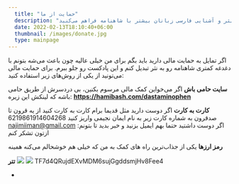 ```yaml
---
  title: "حمایت از ما"
  description: "با حمایت مالی از داستامینوفن راه رو برای ادامه تبدیل شاهنامه به نثر و آشنایی فارسی زبانان بیشتر با شاهنامه فراهم می‌کنید"
  date: 2022-02-13T18:10:40+06:00
  thumbnail: /images/donate.jpg
  type: mainpage
---
```

اگر تمایل به حمایت مالی دارید باید بگم برای من خیلی عالیه چون باعث می‌شه بتونم با دغدغه کمتری شاهنامه رو به نثر تبدیل کنم و این پادکست رو جلو ببرم. برای حمایت مالی می‌تونید از یکی از روش‌های زیر استفاده کنید:


**سایت حامی باش**
 اگر می‌خواین کمک مالی مرسوم بکنین، بی دردسرش از طریق حامی باشه که لینکش این زیره:
**https://hamibash.com/dastaminophen**  

**کارت به کارت**
اگر دوست دارید مثل قدیما برام کارت به کارت کنید از یه قرون تا صدقرون به شماره کارت زیر به نام ایمان نجیمی واریز کنید
6219861914604268  
najimiiman@gmail.com :اگر دوست داشتید حتما بهم ایمیل بزنید و خبر بدید تا بتونم ازتون تشکر کنم 

**رمز ارزها**
یکی از جذاب‌ترین راه های کمک به من که خیلی هم خوشحالم می‌کنه همینه  

**تتر** ![](/images/tether.svg)
![](/images/tether.jpg)
TF7d4QRujdEXvMDM6sujGgddsmjHv8Fee4

 

  
    

      

        
          
  



  







 
-
  